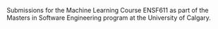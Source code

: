 Submissions for the Machine Learning Course ENSF611 as part of the Masters in Software Engineering program at the University of Calgary.





